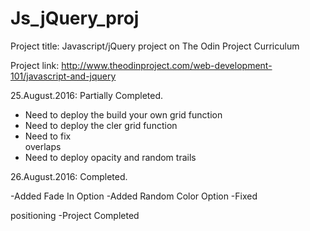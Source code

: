 # Js_jQuery_proj

Project title: Javascript/jQuery project on The Odin Project Curriculum 

Project link: http://www.theodinproject.com/web-development-101/javascript-and-jquery

25.August.2016: Partially Completed. 

- Need to deploy the build your own grid function
- Need to deploy the cler grid function
- Need to fix <div> overlaps
- Need to deploy opacity and random trails

26.August.2016: Completed.

-Added Fade In Option
-Added Random Color Option
-Fixed <div> positioning
-Project Completed